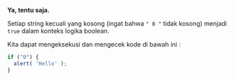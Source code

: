 **Ya, tentu saja.**

Setiap string kecuali yang kosong (ingat bahwa `" 0 "` tidak kosong) menjadi `true` dalam konteks logika boolean.

Kita dapat mengeksekusi dan mengecek kode di bawah ini :

```js run
if ("0") {
  alert( 'Hello' );
}
```
